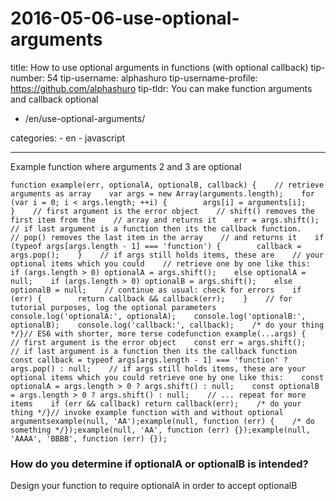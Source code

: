 # 2016-05-06-use-optional-arguments

title: How to use optional arguments in functions (with optional callback) tip-number: 54 tip-username: alphashuro tip-username-profile: https://github.com/alphashuro tip-tldr: You can make function arguments and callback optional

- /en/use-optional-arguments/

categories: - en - javascript

---

Example function where arguments 2 and 3 are optional

```
function example(err, optionalA, optionalB, callback) {    // retrieve arguments as array    var args = new Array(arguments.length);    for (var i = 0; i < args.length; ++i) {        args[i] = arguments[i];    }    // first argument is the error object    // shift() removes the first item from the    // array and returns it    err = args.shift();    // if last argument is a function then its the callback function.    // pop() removes the last item in the array    // and returns it    if (typeof args[args.length - 1] === 'function') {        callback = args.pop();    }    // if args still holds items, these are    // your optional items which you could    // retrieve one by one like this:    if (args.length > 0) optionalA = args.shift();    else optionalA = null;    if (args.length > 0) optionalB = args.shift();    else optionalB = null;    // continue as usual: check for errors    if (err) {        return callback && callback(err);    }    // for tutorial purposes, log the optional parameters    console.log('optionalA:', optionalA);    console.log('optionalB:', optionalB);    console.log('callback:', callback);    /* do your thing */}// ES6 with shorter, more terse codefunction example(...args) {    // first argument is the error object    const err = args.shift();    // if last argument is a function then its the callback function    const callback = typeof args[args.length - 1] === 'function' ? args.pop() : null;    // if args still holds items, these are your optional items which you could retrieve one by one like this:    const optionalA = args.length > 0 ? args.shift() : null;    const optionalB = args.length > 0 ? args.shift() : null;    // ... repeat for more items    if (err && callback) return callback(err);    /* do your thing */}// invoke example function with and without optional argumentsexample(null, 'AA');example(null, function (err) {    /* do something */});example(null, 'AA', function (err) {});example(null, 'AAAA', 'BBBB', function (err) {});
```

### How do you determine if optionalA or optionalB is intended?

Design your function to require optionalA in order to accept optionalB